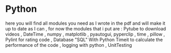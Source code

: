 Python
======
here you will find all modules you need as I wrote in the pdf and will
make it up to date as I can , for now the modules that i put are :
Pytube to download videos , DateTime , numpy , matplotlib , pyautogui,
pyperclip , time , pillow , Pylint for rating code , Database "SQL" With Python
Timeit to calculate the performance of the code , logging with python , UnitTesting 
